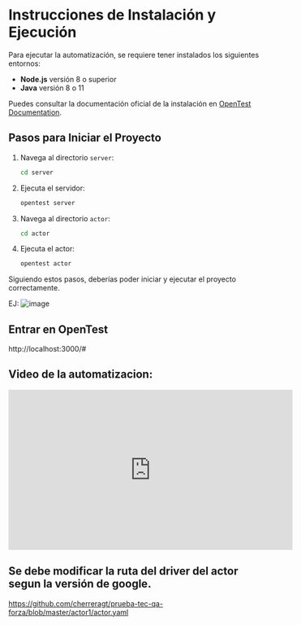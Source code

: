 # Instrucciones de Instalación y Ejecución

Para ejecutar la automatización, se requiere tener instalados los siguientes entornos:

- **Node.js** versión 8 o superior
- **Java** versión 8 o 11

Puedes consultar la documentación oficial de la instalación en [OpenTest Documentation](https://getopentest.org/docs/installation.html).

## Pasos para Iniciar el Proyecto

1. Navega al directorio `server`:

    ```bash
    cd server
    ```

2. Ejecuta el servidor:

    ```bash
    opentest server
    ```

3. Navega al directorio `actor`:

    ```bash
    cd actor
    ```

4. Ejecuta el actor:

    ```bash
    opentest actor
    ```

Siguiendo estos pasos, deberías poder iniciar y ejecutar el proyecto correctamente.


EJ:
![image](https://github.com/user-attachments/assets/87147db4-22f0-4842-8617-0f0ca89b49f8)


## Entrar en OpenTest

http://localhost:3000/#


## Video de la automatizacion: 

<iframe width="560" height="315" src="https://www.youtube.com/embed/opBSs0CnZ6Y" frameborder="0" allow="accelerometer; autoplay; encrypted-media; gyroscope; picture-in-picture" allowfullscreen></iframe>

## Se debe modificar la ruta del driver del actor segun la versión de google.

https://github.com/cherreragt/prueba-tec-qa-forza/blob/master/actor1/actor.yaml
